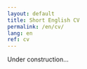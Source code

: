 ```yaml
---
layout: default
title: Short English CV
permalink: /en/cv/
lang: en
ref: cv
---
```


Under construction...